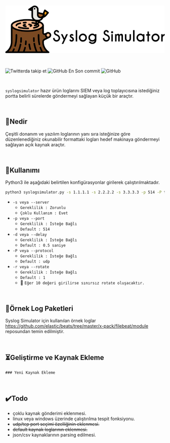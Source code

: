 ![syslog_simulator_logo](/img/logo.png)

<br />

![Twitterda takip et](https://img.shields.io/twitter/follow/enesilhaydin?style=social)
![GitHub En Son commit](https://img.shields.io/github/last-commit/enesilhaydin/syslogsimulator)
![GitHub](https://img.shields.io/github/license/enesilhaydin/syslogsimulator)

<br />

`syslogsimulator` hazır ürün loglarını SIEM veya log toplayıcısına istediğiniz portta belirli sürelerde göndermeyi sağlayan küçük bir araçtır. 

<br />

## 🚀Nedir

Çeşitli donanım ve yazılım loglarının yanı sıra isteğinize göre düzenlenediğiniz okunabilir formattaki logları hedef makinaya göndermeyi sağlayan açık kaynak araçtır.

<br />

## 🔨Kullanımı
Python3 ile aşağıdaki belirtilen konfigürasyonlar girilerek çalıştırılmaktadır.
```bash
python3 syslogsimulator.py -s 1.1.1.1 -s 2.2.2.2 -s 3.3.3.3 -p 514 -P tcp -r 1 -d 0.1
```
 + `-s veya --server` 
    + `Gereklilik : Zorunlu`
    +  `Çoklu Kullanım : Evet`
 + `-p veya --port`
    + `Gereklilik : İsteğe Bağlı`
    + `Default : 514`
 + `-d veya --delay`
    + `Gereklilik : İsteğe Bağlı`
    + `Default : 0.5 saniye`
 + `-P veya --protocol`
    + `Gereklilik : İsteğe Bağlı`
    + `Default : udp`
 + `-r veya --rotate`
    + `Gereklilik : İsteğe Bağlı`
    + `Default : 1`
    + 🔔 `Eğer 10 değeri girilirse sınırsız rotate oluşacaktır.`
    
<br />


## 📰Örnek Log Paketleri

Syslog Simulator için kullanılan örnek loglar https://github.com/elastic/beats/tree/master/x-pack/filebeat/module reposundan temin edilmiştir.

<br />

## ⏳Geliştirme ve Kaynak Ekleme

	### Yeni Kaynak Ekleme
<br />

## ✔️Todo

+ çoklu kaynak gönderimi eklenmesi.
+ linux veya windows üzerinde çalıştırılma tespit fonksiyonu.
+ ~~udp/tcp port seçimi özelliğinin eklenmesi.~~
+ ~~default kaynak loglarının eklenmesi.~~
+ json/csv kaynaklarının parsing edilmesi.
